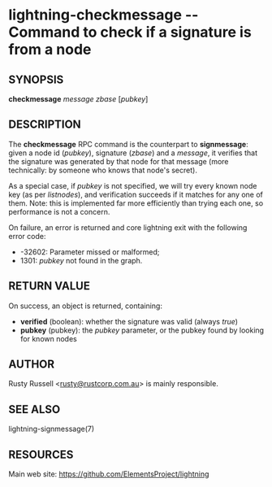 lightning-checkmessage -- Command to check if a signature is from a node
=====================================================================

SYNOPSIS
--------

**checkmessage** *message* *zbase* [*pubkey*]

DESCRIPTION
-----------

The **checkmessage** RPC command is the counterpart to
**signmessage**: given a node id (*pubkey*), signature (*zbase*) and a
*message*, it verifies that the signature was generated by that node
for that message (more technically: by someone who knows that node's
secret).

As a special case, if *pubkey* is not specified, we will try every
known node key (as per *listnodes*), and verification succeeds if it
matches for any one of them.  Note: this is implemented far more
efficiently than trying each one, so performance is not a concern.

On failure, an error is returned and core lightning exit with the following error code:

- -32602: Parameter missed or malformed;
- 1301: *pubkey* not found in the graph.

RETURN VALUE
------------

[comment]: # (GENERATE-FROM-SCHEMA-START)
On success, an object is returned, containing:

- **verified** (boolean): whether the signature was valid (always *true*)
- **pubkey** (pubkey): the *pubkey* parameter, or the pubkey found by looking for known nodes

[comment]: # (GENERATE-FROM-SCHEMA-END)

AUTHOR
------

Rusty Russell <<rusty@rustcorp.com.au>> is mainly responsible.

SEE ALSO
--------

lightning-signmessage(7)

RESOURCES
---------

Main web site: <https://github.com/ElementsProject/lightning>

[comment]: # ( SHA256STAMP:2e39c4cb816b9585d5e8262a09b873a9eaa0f04ac8f1281bfb36e08f71e5c923)
